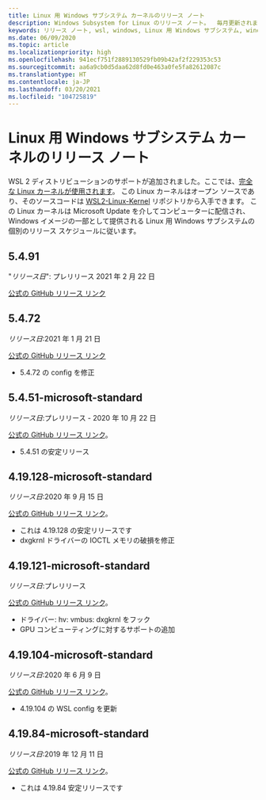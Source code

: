 ```yaml
---
title: Linux 用 Windows サブシステム カーネルのリリース ノート
description: Windows Subsystem for Linux のリリース ノート。  毎月更新されます。
keywords: リリース ノート, wsl, windows, Linux 用 Windows サブシステム, windowssubsystem, ubuntu, カーネル
ms.date: 06/09/2020
ms.topic: article
ms.localizationpriority: high
ms.openlocfilehash: 941ecf751f2889130529fb09b42af2f229353c53
ms.sourcegitcommit: aa6a9cb0d5daa62d8fd0e463a0fe5fa82612087c
ms.translationtype: HT
ms.contentlocale: ja-JP
ms.lasthandoff: 03/20/2021
ms.locfileid: "104725819"
---
```

# <a name="release-notes-for-windows-subsystem-for-linux-kernel"></a>Linux 用 Windows サブシステム カーネルのリリース ノート

WSL 2 ディストリビューションのサポートが追加されました。ここでは、[完全な Linux カーネルが使用されます](https://devblogs.microsoft.com/commandline/shipping-a-linux-kernel-with-windows/)。 この Linux カーネルはオープン ソースであり、そのソースコードは [WSL2-Linux-Kernel](https://github.com/microsoft/WSL2-Linux-Kernel) リポジトリから入手できます。 この Linux カーネルは Microsoft Update を介してコンピューターに配信され、Windows イメージの一部として提供される Linux 用 Windows サブシステムの個別のリリース スケジュールに従います。

## <a name="5491"></a>5.4.91
"*リリース日*": プレリリース 2021 年 2 月 22 日

[公式の GitHub リリース リンク](https://github.com/microsoft/WSL2-Linux-Kernel/releases/tag/linux-msft-5.4.91)

## <a name="5472"></a>5.4.72
*リリース日*:2021 年 1 月 21 日

[公式の GitHub リリース リンク](https://github.com/microsoft/WSL2-Linux-Kernel/releases/tag/linux-msft-5.4.72)

* 5\.4.72 の config を修正

## <a name="5451-microsoft-standard"></a>5.4.51-microsoft-standard
*リリース日*:プレリリース - 2020 年 10 月 22 日

[公式の GitHub リリース リンク](https://github.com/microsoft/WSL2-Linux-Kernel/releases/tag/linux-msft-5.4.51)。

* 5\.4.51 の安定リリース

## <a name="419128-microsoft-standard"></a>4.19.128-microsoft-standard
*リリース日*:2020 年 9 月 15 日

[公式の GitHub リリース リンク](https://github.com/microsoft/WSL2-Linux-Kernel/releases/tag/4.19.128-microsoft-standard)。

* これは 4.19.128 の安定リリースです
* dxgkrnl ドライバーの IOCTL メモリの破損を修正

## <a name="419121-microsoft-standard"></a>4.19.121-microsoft-standard
*リリース日*:プレリリース

[公式の GitHub リリース リンク](https://github.com/microsoft/WSL2-Linux-Kernel/releases/tag/4.19.121-microsoft-standard)。

* ドライバー: hv: vmbus: dxgkrnl をフック
* GPU コンピューティングに対するサポートの追加

## <a name="419104-microsoft-standard"></a>4.19.104-microsoft-standard
*リリース日*:2020 年 6 月 9 日

[公式の GitHub リリース リンク](https://github.com/microsoft/WSL2-Linux-Kernel/releases/tag/4.19.104-microsoft-standard)。

* 4\.19.104 の WSL config を更新

## <a name="41984-microsoft-standard"></a>4.19.84-microsoft-standard
*リリース日*:2019 年 12 月 11 日

[公式の GitHub リリース リンク](https://github.com/microsoft/WSL2-Linux-Kernel/releases/tag/4.19.84-microsoft-standard)。

* これは 4.19.84 安定リリースです

